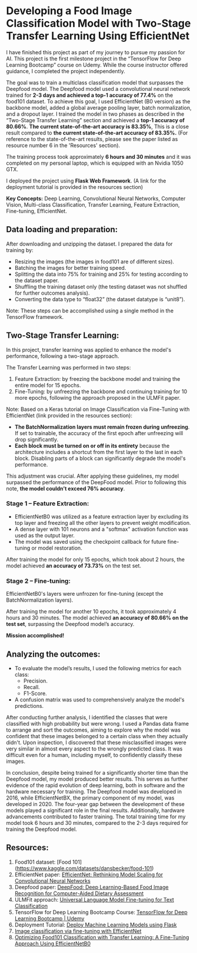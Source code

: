 # Developing a Food Image Classification Model with Two-Stage Transfer Learning Using EfficientNet
I have finished this project as part of my journey to pursue my passion for AI. This project is the first milestone project in the “TensorFlow for Deep Learning Bootcamp” course on Udemy. While the course instructor offered guidance, I completed the project independently.

The goal was to train a multiclass classification model that surpasses the Deepfood model. The Deepfood model used a convolutional neural network trained for **2-3 days and achieved a top-1 accuracy of 77.4%** on the food101 dataset.
To achieve this goal, I used EfficientNet (B0 version) as the backbone model, added a global average pooling layer, batch normalization, and a dropout layer. I trained the model in two phases as described in the “Two-Stage Transfer Learning” section and achieved a **top-1 accuracy of 80.66%**. **The current state-of-the-art accuracy is 83.35%**, This is a close result compared to **the current state-of-the-art accuracy of 83.35%.** (For reference to the state-of-the-art results, please see the paper listed as resource number 6 in the 'Resources' section).  

The training process took approximately **6 hours and 30 minutes** and it was completed on my personal laptop, which is equipped with an Nvidia 1050 GTX.

I deployed the project using **Flask Web Framework**. (A link for the deployment tutorial is provided in the resources section)

**Key Concepts:** Deep Learning, Convolutional Neural Networks, Computer Vision, Multi-class Classification, Transfer Learning, Feature Extraction, Fine-tuning, EfficientNet. 

## Data loading and preparation:
After downloading and unzipping the dataset. I prepared the data for training by:
- Resizing the images (the images in food101 are of different sizes).
- Batching the images for better training speed.
- Splitting the data into 75% for training and 25% for testing according to the dataset paper.
- Shuffling the training dataset only (the testing dataset was not shuffled for further outcomes analysis).
- Converting the data type to “float32” (the dataset datatype is “unit8”).

Note: These steps can be accomplished using a single method in the TensorFlow framework.

## Two-Stage Transfer Learning:
In this project, transfer learning was applied to enhance the model's performance, following a two-stage approach.

The Transfer Learning was performed in two steps: 
1. Feature Extraction: by freezing the backbone model and training the entire model for 15 epochs.
2. Fine-Tuning: by unfreezing the backbone and continuing training for 10 more epochs, following the approach proposed in the ULMFit paper.

Note:
Based on a Keras tutorial on Image Classification via Fine-Tuning with EfficientNet (link provided in the resources section):
- **The BatchNormalization layers must remain frozen during unfreezing**. If set to trainable, the accuracy of the first epoch after unfreezing will drop significantly.
- **Each block must be turned on or off in its entirety** because the architecture includes a shortcut from the first layer to the last in each block. Disabling parts of a block can significantly degrade the model's performance.

This adjustment was crucial. After applying these guidelines, my model surpassed the performance of the DeepFood model. Prior to following this note, **the model couldn’t exceed 76% accuracy**.

### Stage 1 – Feature Extraction:  
- EfficientNetB0 was utilized as a feature extraction layer by excluding its top layer and freezing all the other layers to prevent weight modification.
- A dense layer with 101 neurons and a "softmax" activation function was used as the output layer.
- The model was saved using the checkpoint callback for future fine-tuning or model restoration.

After training the model for only 15 epochs, which took about 2 hours, the model achieved **an accuracy of 73.73%** on the test set. 

### Stage 2 – Fine-tuning:
EfficientNetB0's layers were unfrozen for fine-tuning (except the BatchNormalization layers). 

After training the model for another 10 epochs, it took approximately 4 hours and 30 minutes. 
The model achieved **an accuracy of 80.66% on the test set**, surpassing the Deepfood model’s accuracy. 

**Mission accomplished!**

## Analyzing the outcomes:
- To evaluate the model’s results, I used the following metrics for each class:
    - Precision.
    - Recall.
    - F1-Score.
- A confusion matrix was used to comprehensively analyze the model's predictions.

After conducting further analysis, I identified the classes that were classified with high probability but were wrong. I used a Pandas data frame to arrange and sort the outcomes, aiming to explore why the model was confident that these images belonged to a certain class when they actually didn't. Upon inspection, I discovered that these misclassified images were very similar in almost every aspect to the wrongly predicted class. It was difficult even for a human, including myself, to confidently classify these images.

In conclusion, despite being trained for a significantly shorter time than the Deepfood model, my model produced better results. This serves as further evidence of the rapid evolution of deep learning, both in software and the hardware necessary for training. The Deepfood model was developed in 2016, while EfficientNetBX, the primary component of my model, was developed in 2020. The four-year gap between the development of these models played a significant role in the final results. Additionally, hardware advancements contributed to faster training. The total training time for my model took 6 hours and 30 minutes, compared to the 2-3 days required for training the Deepfood model.

## Resources:
1. Food101 dataset: [Food 101] (https://www.kaggle.com/datasets/dansbecker/food-101) 
2. EfficientNet paper: [EfficientNet: Rethinking Model Scaling for Convolutional Neural Networks](https://arxiv.org/abs/1905.11946)
3. Deepfood paper: [DeepFood: Deep Learning-Based Food Image Recognition for Computer-Aided Dietary Assessment](https://arxiv.org/abs/1606.05675)
4. ULMFit approach: [Universal Language Model Fine-tuning for Text Classification](https://arxiv.org/abs/1801.06146)
5. TensorFlow for Deep Learning Bootcamp Course: [TensorFlow for Deep Learning Bootcamp | Udemy](https://www.udemy.com/course/tensorflow-developer-certificate-machine-learning-zero-to-mastery/?couponCode=24T6MT62024)
6. Deployment Tutorial: [Deploy Machine Learning Models using Flask](https://youtu.be/0nr6TPKlrN0?si=sXaa2Unorxr_wZ89)
7. [Image classification via fine-tuning with EfficientNet](https://keras.io/examples/vision/image_classification_efficientnet_fine_tuning/)
8. [Optimizing Food101 Classification with Transfer Learning: A Fine-Tuning Approach Using EfficientNetB0](https://sciencepublishinggroup.com/article/10.11648/j.ijiis.20241304.11)
